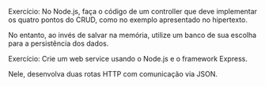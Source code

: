 Exercício:
No Node.js, faça o código de um controller que deve implementar os quatro pontos do CRUD, como no exemplo apresentado no hipertexto. 

No entanto, ao invés de salvar na memória, utilize um banco de sua escolha para a persistência dos dados.

Exercício:
Crie um web service usando o Node.js e o framework Express.

Nele, desenvolva duas rotas HTTP com comunicação via JSON.